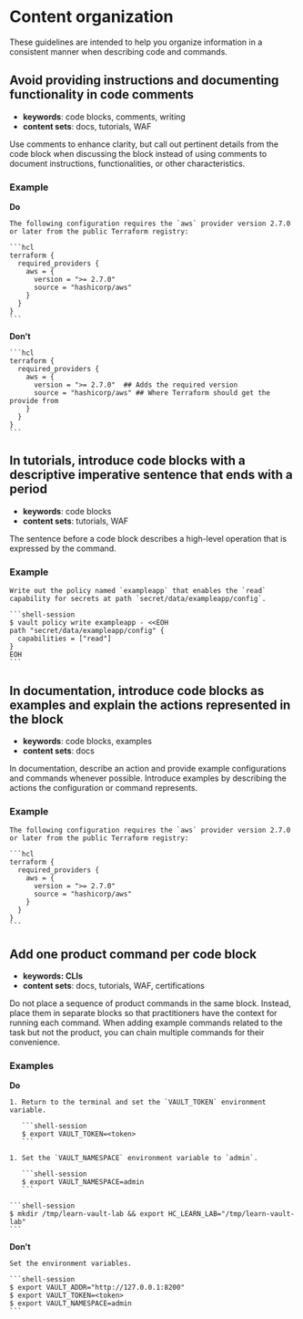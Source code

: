 # Content organization

These guidelines are intended to help you organize information in a consistent manner when describing code and commands.

## Avoid providing instructions and documenting functionality in code comments

- **keywords**: code blocks, comments, writing
- **content sets**: docs, tutorials, WAF

Use comments to enhance clarity, but call out pertinent details from the code block when discussing the block instead of using comments to document instructions, functionalities, or other characteristics.

### Example

**Do**

````
The following configuration requires the `aws` provider version 2.7.0 or later from the public Terraform registry:

```hcl
terraform {
  required_providers {
    aws = {
      version = ">= 2.7.0"
      source = "hashicorp/aws"
    }
  }
}
```
````

**Don't**

````
```hcl
terraform {
  required_providers {
    aws = {
      version = ">= 2.7.0"  ## Adds the required version
      source = "hashicorp/aws" ## Where Terraform should get the provide from
    }
  }
}
```
````

## In tutorials, introduce code blocks with a descriptive imperative sentence that ends with a period

- **keywords**: code blocks
- **content sets**: tutorials, WAF

The sentence before a code block describes a high-level operation that is expressed by the command.

### Example

````
Write out the policy named `exampleapp` that enables the `read` capability for secrets at path `secret/data/exampleapp/config`.

```shell-session
$ vault policy write exampleapp - <<EOH
path "secret/data/exampleapp/config" {
  capabilities = ["read"]
}
EOH
```
````

## In documentation, introduce code blocks as examples and explain the actions represented in the block

- **keywords**: code blocks, examples
- **content sets**: docs

In documentation, describe an action and provide example configurations and commands whenever possible. Introduce examples by describing the actions the configuration or command represents.

### Example 

````
The following configuration requires the `aws` provider version 2.7.0 or later from the public Terraform registry:

```hcl
terraform {
  required_providers {
    aws = {
      version = ">= 2.7.0"
      source = "hashicorp/aws"
    }
  }
}
```
````

## Add one product command per code block

- **keywords: CLIs**
- **content sets**: docs, tutorials, WAF, certifications

Do not place a sequence of product commands in the same block. Instead, place them in separate blocks so that practitioners have the context for running each command. When adding example commands related to the task but not the product, you can chain multiple commands for their convenience.

### Examples

**Do**

````
1. Return to the terminal and set the `VAULT_TOKEN` environment variable.

   ```shell-session
   $ export VAULT_TOKEN=<token>
   ```

1. Set the `VAULT_NAMESPACE` environment variable to `admin`.

   ```shell-session
   $ export VAULT_NAMESPACE=admin
   ```
````

````
```shell-session
$ mkdir /tmp/learn-vault-lab && export HC_LEARN_LAB="/tmp/learn-vault-lab"
```
````

**Don't**

````
Set the environment variables.

```shell-session
$ export VAULT_ADDR="http://127.0.0.1:8200"
$ export VAULT_TOKEN=<token>
$ export VAULT_NAMESPACE=admin
```
````